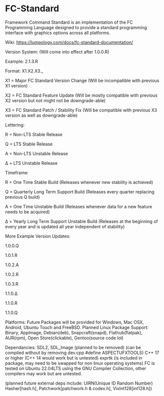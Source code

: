 # FC-Standard
Framework Command Standard is an implementation of the FC Programming Language designed to provide a standard programming interface with graphics options across all platforms.

Wiki: https://lumpology.com/docs/fc-standard-documentation/


Version System: (Will come into effect after 1.0.0.R)

Example: 2.1.3.R

Format: X1.X2.X3._

X1 = Major FC Standard Version Change (Will be incompatible with previous X1 version)

X2 = FC Standard Feature Update (Will be mostly compatible with previous X2 version but not might not be downgrade-able)

X3 = FC Standard Patch / Stability Fix (Will be compatible with previous X3 version as well as downgrade-able)

Lettering:

R = Non-LTS Stable Release

Q = LTS Stable Release 

A = Non-LTS Unstable Release

Δ = LTS Unstable Release

Timeframe:

R = One Time Stable Build (Releases whenever new stability is achieved)

Q = Quarterly Long Term Support Build (Releases every quarter replacing previous Q build)

A = One Time Unstable Build (Releases whenever data for a new feature needs to be acquired)

Δ = Yearly Long Term Support Unstable Build (Releases at the beginning of every year and is updated all year independent of stability)

More Example Version Updates:

1.0.0.Q 

1.0.1.R

1.0.2.A

1.0.2.R

1.0.3.R

1.1.0.Δ

1.1.0.R

1.1.0.Q

Platforms:
Future Packages will be provided for Windows, Mac OSX, Android, Ubuntu Touch and FreeBSD.
Planned Linux Package Support: Binary, AppImage, Debian(deb), Snapcraft(snapd), Flathub(flatpak), AUR(rpm), Open Store(clickable), Gentoo(source code lol)

Dependancies:
SDL2, SDL_Image (planned to be removed) (can be compiled without by removing dev.cpp #define ASPECTUFXTOOLS)
C++ 17 or higher (C++ 14 would work but is untested)
exprtk (is included in package, may need to be swapped for non linux operating systems)
FC is tested on Ubuntu 22.04LTS using the GNU Compiler Collection, other compilers may work but are untested.

(planned future external deps include: UIRN(Unique ID Random Number) Hasher[hash.h], Patchwork[patchwork.h & codex.h], VixInt128[int128.h])
